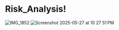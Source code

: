 # Risk_Analysis!

![IMG_1852](https://github.com/user-attachments/assets/e460148c-db0f-44c1-bb69-9a8117016174)
![Screenshot 2025-05-27 at 10 27 51 PM](https://github.com/user-attachments/assets/122aaa88-41f1-4f0b-9617-81d1ecbbfffb)
